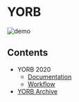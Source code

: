 # YORB

![demo](https://github.com/itpresidents/YORB/blob/master/images/yorb-cover.png)

## Contents
* YORB 2020
    * [Documentation](https://github.com/itpresidents/YORB/blob/master/contents/yorb-2020.md)
    * [Workflow](https://github.com/itpresidents/YORB/blob/master/contents/yorb-2020-workflow.md)
* [YORB Archive](http://yorb.online/)
